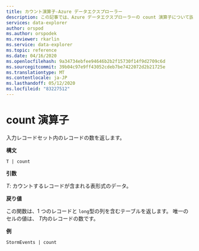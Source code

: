 ```yaml
---
title: カウント演算子-Azure データエクスプローラー
description: この記事では、Azure データエクスプローラーの count 演算子について説明します。
services: data-explorer
author: orspod
ms.author: orspodek
ms.reviewer: rkarlin
ms.service: data-explorer
ms.topic: reference
ms.date: 04/16/2020
ms.openlocfilehash: 9a34734ebfee94646b2b2f15730f14f9d2709c6d
ms.sourcegitcommit: 39b04c97e9ff43052cdeb7be7422072d2b21725e
ms.translationtype: MT
ms.contentlocale: ja-JP
ms.lasthandoff: 05/12/2020
ms.locfileid: "83227512"
---
```

# <a name="count-operator"></a>count 演算子

入力レコードセット内のレコードの数を返します。

**構文**

`T | count`

**引数**

*T*: カウントするレコードが含まれる表形式のデータ。

**戻り値**

この関数は、1 つのレコードと `long`型の列を含むテーブルを返します。 唯一のセルの値は、 *T*内のレコードの数です。 

**例**

<!-- csl: https://help.kusto.windows.net/Samples -->
```kusto
StormEvents | count
```
